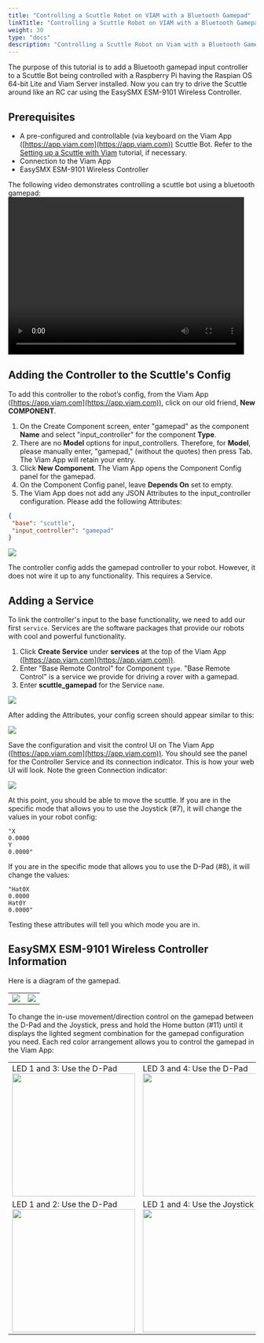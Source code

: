 ```yaml
---
title: "Controlling a Scuttle Robot on VIAM with a Bluetooth Gamepad"
linkTitle: "Controlling a Scuttle Robot on VIAM with a Bluetooth Gamepad"
weight: 30
type: "docs"
description: "Controlling a Scuttle Robot on Viam with a Bluetooth Gamepad"
---
```

The purpose of this tutorial is to add a Bluetooth gamepad input controller to a Scuttle Bot being controlled with a Raspberry Pi having the Raspian OS 64-bit Lite and Viam Server installed.
Now you can try to drive the Scuttle around like an RC car using the EasySMX ESM-9101 Wireless Controller.

## Prerequisites

* A pre-configured and controllable (via keyboard on the Viam App ([https://app.viam.com](https://app.viam.com)) Scuttle Bot.
Refer to the [Setting up a Scuttle with Viam](../scuttlebot) tutorial, if necessary.
* Connection to the Viam App
* EasySMX ESM-9101 Wireless Controller

The following video demonstrates controlling a scuttle bot using a bluetooth gamepad:<br>
<video width="480" height="320" controls>
  <source src="../videos/ScuttleDemos_Gamepad.mp4" type="video/mp4">
  Your browser does not support the video tag.
</video>

## Adding the Controller to the Scuttle's Config

To add this controller to the robot’s config, from the Viam App ([https://app.viam.com](https://app.viam.com)), click on our old friend, **New COMPONENT**.
<OL>
<li>On the Create Component screen, enter "gamepad" as the component <strong>Name</strong>  and select "input_controller" for the component <strong>Type</strong>. </li>

<li>There are no <strong>Model</strong> options for input_controllers.
Therefore, for <strong>Model</strong>, please manually enter, "gamepad," (without the quotes) then press Tab. The Viam App will retain your entry.</li>


<li>Click <strong>New Component</strong>. The Viam App opens the Component Config panel for the gamepad. </li>
<li>On the Component Config panel, leave <strong>Depends On</strong> set to empty.</li>
<li>The Viam App does not add any JSON Attributes to the input_controller configuration.
Please add the following Attributes:
</OL>

```JSON
{
 "base": "scuttle",
 "input_controller": "gamepad"
}
```

<img src="../img/pi-game-game-config-blank.png" />

The controller config adds the gamepad controller to your robot.
However, it does not wire it up to any functionality.
This requires a Service.

## Adding a Service

To link the controller's input to the base functionality, we need to add our first `service`.
Services are the software packages that provide our robots with cool and powerful functionality.

1. Click **Create Service** under **services** at the top of the Viam App ([https://app.viam.com](https://app.viam.com)).
2. Enter "Base Remote Control" for Component `type`. "Base Remote Control" is a service we provide for driving a rover with a gamepad.
3. Enter **scuttle_gamepad** for the Service `name`.

<img src="../img/pi-game-create-service.png" />

After adding the Attributes, your config screen should appear similar to this:

<img src="../img/pi-game-service-config.png" />

Save the configuration and visit the control UI on The Viam App ([https://app.viam.com](https://app.viam.com)).
You should see the panel for the Controller Service and its connection indicator.
This is how your web UI will look.
Note the green Connection indicator:

<img src="../img/pi-game-controller-panel.png" />

At this point, you should be able to move the scuttle. If you are in the specific mode that allows you to use the Joystick (#7), it will change the values in your robot config:

```
"X
0.0000
Y
0.0000"
```

If you are in the specific mode that allows you to use the D-Pad (#8), it will change the values:
```
"Hat0X
0.0000
Hat0Y
0.0000"
```

Testing these attributes will tell you which mode you are in.

## EasySMX ESM-9101 Wireless Controller Information

Here is a diagram of the gamepad.
<table>
<tr><td><img src="../img/pi-game-gamepad-diagram.png" /></td><td><img src="../img/pi-game-gamepad-legend.png" /></td></tr>
</table>

To change the in-use movement/direction control on the gamepad between the D-Pad and the Joystick, press and hold the Home button (#11) until it displays the lighted segment combination for the gamepad configuration you need.
Each red color arrangement allows you to control the gamepad in the Viam App:
<table>
<tr><td>LED 1 and 3: Use the D-Pad<BR>
<img src="../img/pi-game-cont-1and3.jpg" width="250px" /></td><td>LED 3 and 4: Use the D-Pad<BR>
<img src="../img/pi-game-cont-3and4.jpg" width="250px" /></td></tr>
<tr><td>LED 1 and 2: Use the D-Pad<BR>
<img src="../img/pi-game-cont-1and2.jpg" width="250px" /></td><td>LED 1 and 4: Use the Joystick<BR>
<img src="../img/pi-game-cont-1and4.jpg" width="250px" /></td></tr>
</table>
